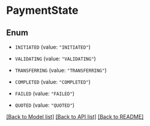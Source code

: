 # PaymentState

## Enum


* `INITIATED` (value: `"INITIATED"`)

* `VALIDATING` (value: `"VALIDATING"`)

* `TRANSFERRING` (value: `"TRANSFERRING"`)

* `COMPLETED` (value: `"COMPLETED"`)

* `FAILED` (value: `"FAILED"`)

* `QUOTED` (value: `"QUOTED"`)


[[Back to Model list]](../README.md#documentation-for-models) [[Back to API list]](../README.md#documentation-for-api-endpoints) [[Back to README]](../README.md)


